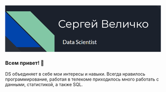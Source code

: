 ![image info](DS.png)

### Всем привет! 👋

DS объединяет в себе мои интересы и навыки. Всегда нравилось программирование, работая в телекоме приходилось много работать с данными, статистикой, а также SQL.

<!--
**SWelichko/SWelichko** is a ✨ _special_ ✨ repository because its `README.md` (this file) appears on your GitHub profile.

Here are some ideas to get you started:

- 🔭 I’m currently working on ...
- 🌱 I’m currently learning ...
- 👯 I’m looking to collaborate on ...
- 🤔 I’m looking for help with ...
- 💬 Ask me about ...
- 📫 How to reach me: ...
- 😄 Pronouns: ...
- ⚡ Fun fact: ...
-->
